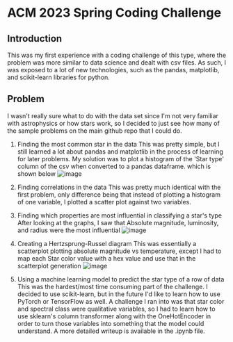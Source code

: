 # ACM 2023 Spring Coding Challenge
## Introduction
This was my first experience with a coding challenge of this type, where the problem was more similar to data science and dealt with csv files.
As such, I was exposed to a lot of new technologies, such as the pandas, matplotlib, and scikit-learn libraries for python.

## Problem
I wasn't really sure what to do with the data set since I'm not very familiar with astrophysics or how stars work, so I decided to just see how many of the sample problems on the main github repo that I could do.
1. Finding the most common star in the data
This was pretty simple, but I still learned a lot about pandas and matplotlib in the process of learning for later problems.
My solution was to plot a histogram of the 'Star type' column of the csv when converted to a pandas dataframe. which is shown below
![image](https://i.imgur.com/mRXltm3.png)

2. Finding correlations in the data
This was pretty much identical with the first problem, only difference being that instead of plotting a histogram of one variable, I plotted a scatter plot against two variables.
3. Finding which properties are most influential in classifying a star's type
After looking at the graphs, I saw that Absolute magnitude, luminosity, and radius were the most influential
![image](https://i.imgur.com/fglRArI.png)
4. Creating a Hertzsprung-Russel diagram
This was essentially a scatterplot plotting absolute magnitude vs temperature, except I had to map each Star color value with a hex value and use that in the scatterplot generation
![image](https://i.imgur.com/LejGf5A.png)
5. Using a machine learning model to predict the star type of a row of data
This was the hardest/most time consuming part of the challenge. I decided to use scikit-learn, but in the future I'd like to learn how to use PyTorch or TensorFlow as well.
A challenge I ran into was that star color and spectral class were qualitative variables, so I had to learn how to use sklearn's column transformer along with the OneHotEncoder in order to turn those variables into something that the model could understand.
A more detailed writeup is available in the .ipynb file.
